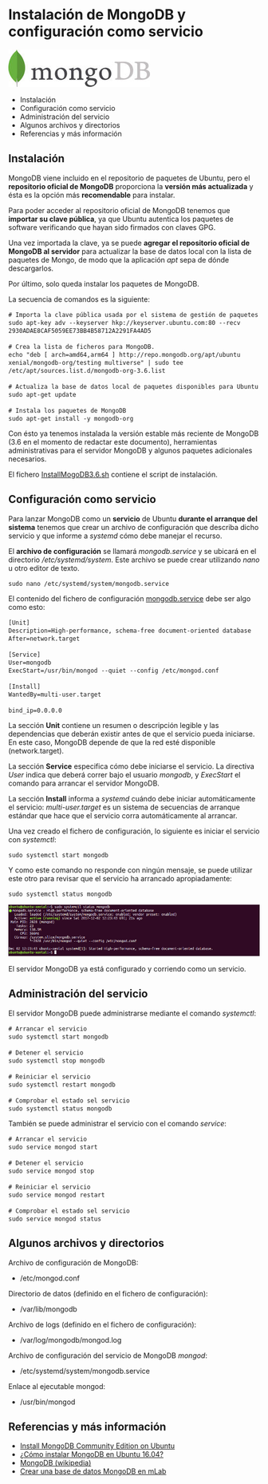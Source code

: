 # Instalación de MongoDB y configuración como servicio
![mongodbLogo](images/mongodb-logo.jpg)


- Instalación
- Configuración como servicio
- Administración del servicio
- Algunos archivos y directorios
- Referencias y más información

## Instalación

MongoDB viene incluido en el repositorio de paquetes de Ubuntu, pero el **repositorio oficial de MongoDB** proporciona la **versión más actualizada** y ésta es la opción más **recomendable** para instalar.

Para poder acceder al repositorio oficial de MongoDB tenemos que **importar su clave pública**, ya que Ubuntu autentica los paquetes de software verificando que hayan sido firmados con claves GPG.

Una vez importada la clave, ya se puede **agregar el repositorio oficial de MongoDB al servidor** para actualizar la base de datos local con la lista de paquetes de Mongo, de modo que la aplicación _apt_ sepa de dónde descargarlos.

Por último, solo queda instalar los paquetes de MongoDB.

La secuencia de comandos es la siguiente:

```
# Importa la clave pública usada por el sistema de gestión de paquetes
sudo apt-key adv --keyserver hkp://keyserver.ubuntu.com:80 --recv 2930ADAE8CAF5059EE73BB4B58712A2291FA4AD5

# Crea la lista de ficheros para MongoDB.
echo "deb [ arch=amd64,arm64 ] http://repo.mongodb.org/apt/ubuntu xenial/mongodb-org/testing multiverse" | sudo tee /etc/apt/sources.list.d/mongodb-org-3.6.list

# Actualiza la base de datos local de paquetes disponibles para Ubuntu
sudo apt-get update

# Instala los paquetes de MongoDB
sudo apt-get install -y mongodb-org
```

Con ésto ya tenemos instalada la versión estable más reciente de MongoDB (3.6 en el momento de redactar este documento), herramientas administrativas para el servidor MongoDB y algunos paquetes adicionales necesarios.

El fichero [InstallMogoDB3.6.sh](InstallMogoDB3.6.sh) contiene el script de instalación.

## Configuración como servicio

Para lanzar MongoDB como un **servicio** de Ubuntu **durante el arranque del sistema** tenemos que crear un archivo de configuración que describa dicho servicio y que informe a _systemd_ cómo debe manejar el recurso.

El **archivo de configuración** se llamará _mongodb.service_ y se ubicará en el directorio _/etc/systemd/system_. Este archivo se puede crear utilizando _nano_ u otro editor de texto.

```
sudo nano /etc/systemd/system/mongodb.service
```

El contenido del fichero de configuración [mongodb.service](mongodb.service) debe ser algo como esto:

```
[Unit]
Description=High-performance, schema-free document-oriented database
After=network.target

[Service]
User=mongodb
ExecStart=/usr/bin/mongod --quiet --config /etc/mongod.conf

[Install]
WantedBy=multi-user.target

bind_ip=0.0.0.0
```

La sección **Unit** contiene un resumen o descripción legible y las dependencias que deberán existir antes de que el servicio pueda iniciarse. En este caso, MongoDB depende de que la red esté disponible (network.target).

La sección **Service** especifica cómo debe iniciarse el servicio. La directiva _User_ indica que deberá correr bajo el usuario _mongodb_, y _ExecStart_ el comando para arrancar el servidor MongoDB.

La sección **Install** informa a _systemd_ cuándo debe iniciar automáticamente el servicio: _multi-user.target_ es un sistema de secuencias de arranque estándar que hace que el servicio corra automáticamente al arrancar.

Una vez creado el fichero de configuración, lo siguiente es iniciar el servicio con _systemctl_:

```
sudo systemctl start mongodb
```

Y como este comando no responde con ningún mensaje, se puede utilizar este otro para revisar que el servicio ha arrancado apropiadamente:

```
sudo systemctl status mongodb
```
![MongoDB](images/mongodb-status.png)

El servidor MongoDB ya está configurado y corriendo como un servicio.

## Administración del servicio

El servidor MongoDB puede administrarse mediante el comando _systemctl_:
```
# Arrancar el servicio
sudo systemctl start mongodb

# Detener el servicio
sudo systemctl stop mongodb

# Reiniciar el servicio
sudo systemctl restart mongodb

# Comprobar el estado sel servicio
sudo systemctl status mongodb
```

También se puede administrar el servicio con el comando _service_:

```
# Arrancar el servicio
sudo service mongod start

# Detener el servicio
sudo service mongod stop

# Reiniciar el servicio
sudo service mongod restart

# Comprobar el estado sel servicio
sudo service mongod status
```

## Algunos archivos y directorios

Archivo de configuración de MongoDB:
- /etc/mongod.conf

Directorio de datos (definido en el fichero de configuración):
- /var/lib/mongodb

Archivo de logs (definido en el fichero de configuración):
- /var/log/mongodb/mongod.log

Archivo de configuración del servicio de MongoDB _mongod_:
- /etc/systemd/system/mongodb.service

Enlace al ejecutable mongod:
- /usr/bin/mongod

## Referencias y más información
- [Install MongoDB Community Edition on Ubuntu](https://docs.mongodb.com/v3.6/tutorial/install-mongodb-on-ubuntu/)
- [¿Cómo instalar MongoDB en Ubuntu 16.04? ](https://www.digitalocean.com/community/tutorials/como-instalar-mongodb-en-ubuntu-16-04-es)
- [MongoDB (wikipedia)](https://es.wikipedia.org/wiki/MongoDB)
- [Crear una base de datos MongoDB en mLab](https://github.com/garcilanga/mLab-MongoDB-cloud/blob/master/README.md)
